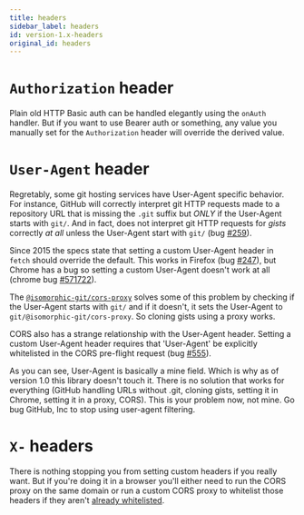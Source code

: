 ```yaml
---
title: headers
sidebar_label: headers
id: version-1.x-headers
original_id: headers
---
```


# `Authorization` header

Plain old HTTP Basic auth can be handled elegantly using the `onAuth` handler.
But if you want to use Bearer auth or something, any value you manually set for the `Authorization` header will override the derived value.

# `User-Agent` header

Regretably, some git hosting services have User-Agent specific behavior.
For instance, GitHub will correctly interpret git HTTP requests made to a repository URL that is missing the `.git` suffix but _ONLY_ if the User-Agent starts with `git/`.
And in fact, does not interpret git HTTP requests for _gists_ correctly _at all_ unless the User-Agent start with `git/` (bug [#259](https://github.com/isomorphic-git/isomorphic-git/issues/259)).

Since 2015 the specs state that setting a custom User-Agent header in `fetch` should override the default. This works in Firefox (bug [#247](https://github.com/isomorphic-git/isomorphic-git/issues/247)), but Chrome has a bug so setting a custom User-Agent doesn't work at all (chrome bug [#571722](https://bugs.chromium.org/p/chromium/issues/detail?id=571722)).

The [`@isomorphic-git/cors-proxy`](https://github.com/isomorphic-git/cors-proxy) solves some of this problem by checking if the User-Agent starts with `git/` and if it doesn't, it sets the User-Agent to `git/@isomorphic-git/cors-proxy`. So cloning gists using a proxy works.

CORS also has a strange relationship with the User-Agent header. Setting a custom User-Agent header requires that 'User-Agent' be explicitly whitelisted in the CORS pre-flight request (bug [#555](https://github.com/isomorphic-git/isomorphic-git/issues/555)).

As you can see, User-Agent is basically a mine field. Which is why as of version 1.0 this library doesn't touch it. There is no solution that works for everything (GitHub handling URLs without .git, cloning gists, setting it in Chrome, setting it in a proxy, CORS). This is your problem now, not mine. Go bug GitHub, Inc to stop using user-agent filtering.

# `X-` headers

There is nothing stopping you from setting custom headers if you really want. But if you're doing it in a browser you'll either need to run the CORS proxy on the same domain or
run a custom CORS proxy to whitelist those headers if they aren't [already whitelisted](https://github.com/isomorphic-git/cors-proxy/blob/master/middleware.js#L7-L25).
